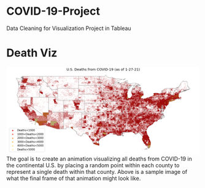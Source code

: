 # COVID-19-Project
Data Cleaning for Visualization Project in Tableau

# Death Viz
![US-Deaths-Sample-Image](https://github.com/ProfDNash/COVID-19-Project/blob/master/DeathViz/USdeaths.png)
The goal is to create an animation visualizing all deaths from COVID-19 in the continental U.S. by placing a random point within each county to represent a single death within that county.  Above is a sample image of what the final frame of that animation might look like.

